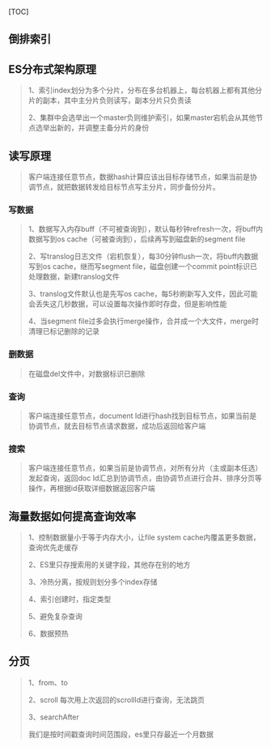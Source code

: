 [TOC]



## 倒排索引

>

## ES分布式架构原理

>1、索引index划分为多个分片，分布在多台机器上，每台机器上都有其他分片的副本，其中主分片负则读写，副本分片只负责读
>
>2、集群中会选举出一个master负则维护索引，如果master宕机会从其他节点选举出新的，并调整主备分片的身份

## 读写原理

> 客户端连接任意节点，数据hash计算应该出目标存储节点，如果当前是协调节点，就把数据转发给目标节点写主分片，同步备份分片。

### 写数据

> 1、数据写入内存buff（不可被查询到），默认每秒钟refresh一次，将buff内数据写到os cache（可被查询到），后续再写到磁盘新的segment file
>
> 2、写translog日志文件（宕机恢复），每30分钟flush一次，将buff内数据写到os cache，继而写segment file，磁盘创建一个commit point标识已处理数据，新建translog文件
>
> 3、translog文件默认也是先写os cache，每5秒刷新写入文件，因此可能会丢失这几秒数据，可以设置每次操作即时存盘，但是影响性能
>
> 4、当segment file过多会执行merge操作，合并成一个大文件，merge时清理已标记删除的记录

### 删数据

>在磁盘del文件中，对数据标识已删除

### 查询

>客户端连接任意节点，document Id进行hash找到目标节点，如果当前是协调节点，就去目标节点请求数据，成功后返回给客户端

### 搜索

>客户端连接任意节点，如果当前是协调节点，对所有分片（主或副本任选）发起查询，返回doc Id汇总到协调节点，由协调节点进行合并、排序分页等操作，再根据id获取详细数据返回客户端

## 海量数据如何提高查询效率

>1、控制数据量小于等于内存大小，让file system cache内覆盖更多数据，查询优先走缓存
>
>2、ES里只存搜索用的关键字段，其他存在别的地方
>
>3、冷热分离，按规则划分多个index存储
>
>
>
>4、索引创建时，指定类型
>
>5、避免复杂查询
>
>6、数据预热

## 分页

>1、from、to
>
>2、scroll  每次用上次返回的scrollId进行查询，无法跳页
>
>3、searchAfter
>
>
>
>我们是按时间戳查询时间范围段，es里只存最近一个月数据





